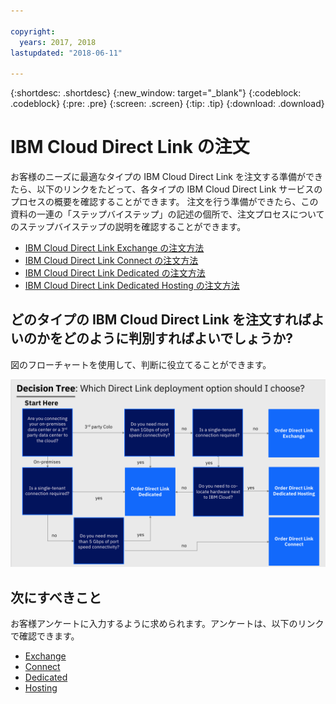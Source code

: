 ```yaml
---

copyright:
  years: 2017, 2018
lastupdated: "2018-06-11"

---
```


{:shortdesc: .shortdesc}
{:new_window: target="_blank"}
{:codeblock: .codeblock}
{:pre: .pre}
{:screen: .screen}
{:tip: .tip}
{:download: .download}

# IBM Cloud Direct Link の注文

お客様のニーズに最適なタイプの IBM Cloud Direct Link を注文する準備ができたら、以下のリンクをたどって、各タイプの IBM Cloud Direct Link サービスのプロセスの概要を確認することができます。 注文を行う準備ができたら、この資料の一連の「ステップバイステップ」の記述の個所で、注文プロセスについてのステップバイステップの説明を確認することができます。

* [IBM Cloud Direct Link Exchange の注文方法](order-cloud-exchange.html)
* [IBM Cloud Direct Link Connect の注文方法](order-connect.html)
* [IBM Cloud Direct Link Dedicated の注文方法](order-nsp.html)
* [IBM Cloud Direct Link Dedicated Hosting の注文方法](order-colocation.html)

## どのタイプの IBM Cloud Direct Link を注文すればよいのかをどのように判別すればよいでしょうか?

図のフローチャートを使用して、判断に役立てることができます。

![Direct Link の決定木](/images/direct-link-decision-tree.png)


## 次にすべきこと

お客様アンケートに入力するように求められます。アンケートは、以下のリンクで確認できます。

* [Exchange](questionnaire-exchange.html)
* [Connect](questionnaire-connect.html)
* [Dedicated](questionnaire-dedicated.html)
* [Hosting](questionnaire-dedicated-hosting.html)

